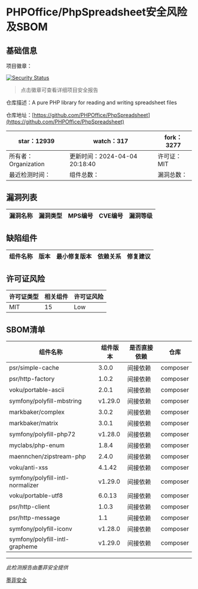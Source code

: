 # PHPOffice/PhpSpreadsheet安全风险及SBOM

## 基础信息

项目徽章：

[![Security Status](https://www.murphysec.com/platform3/v31/badge/1775959804703494144.svg)](https://www.murphysec.com/console/report/1692241076500189184/1775959804703494144)

> 点击徽章可查看详细项目安全报告

仓库描述：A pure PHP library for reading and writing spreadsheet files

仓库地址：[https://github.com/PHPOffice/PhpSpreadsheet](https://github.com/PHPOffice/PhpSpreadsheet)

| star：12939 | watch：317 | fork：3277 |
| ----------- | -------------- | ------------ |
| 所有者：Organization | 更新时间：2024-04-04 20:18:40 | 许可证：MIT |
| 最近检测时间： | 组件总数： | 漏洞总数： |




## 漏洞列表

| 漏洞名称 | 漏洞类型 | MPS编号 | CVE编号 | 漏洞等级 |
| ------- | ------ | ------- | ------ | ----- |





## 缺陷组件

| 组件名称 | 版本 | 最小修复版本 | 依赖关系 | 修复建议 |
| -------- | ---- | ------------ | -------- | -------- |





## 许可证风险

| 许可证类型 | 相关组件 | 许可证风险 |
| ---------- | -------- | ---------- |
|MIT|15|Low|




## SBOM清单

| 组件名称 | 组件版本 | 是否直接依赖 | 仓库 |
| -------- | -------- | ------------ | ---- |
|psr/simple-cache|3.0.0|间接依赖|composer|
|psr/http-factory|1.0.2|间接依赖|composer|
|voku/portable-ascii|2.0.1|间接依赖|composer|
|symfony/polyfill-mbstring|v1.29.0|间接依赖|composer|
|markbaker/complex|3.0.2|间接依赖|composer|
|markbaker/matrix|3.0.1|间接依赖|composer|
|symfony/polyfill-php72|v1.28.0|间接依赖|composer|
|myclabs/php-enum|1.8.4|间接依赖|composer|
|maennchen/zipstream-php|2.4.0|间接依赖|composer|
|voku/anti-xss|4.1.42|间接依赖|composer|
|symfony/polyfill-intl-normalizer|v1.29.0|间接依赖|composer|
|voku/portable-utf8|6.0.13|间接依赖|composer|
|psr/http-client|1.0.3|间接依赖|composer|
|psr/http-message|1.1|间接依赖|composer|
|symfony/polyfill-iconv|v1.28.0|间接依赖|composer|
|symfony/polyfill-intl-grapheme|v1.29.0|间接依赖|composer|


------

*此检测报告由墨菲安全提供*

[墨菲安全](www.murphysec.com)